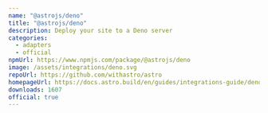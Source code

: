 ```yaml
---
name: "@astrojs/deno"
title: "@astrojs/deno"
description: Deploy your site to a Deno server
categories:
  - adapters
  - official
npmUrl: https://www.npmjs.com/package/@astrojs/deno
image: /assets/integrations/deno.svg
repoUrl: https://github.com/withastro/astro
homepageUrl: https://docs.astro.build/en/guides/integrations-guide/deno/
downloads: 1607
official: true
---
```

